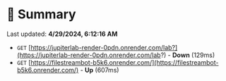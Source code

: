 # 📖 Summary
Last updated: **4/29/2024, 6:12:16 AM**

- `GET` [https://jupiterlab-render-0pdn.onrender.com/lab?](https://jupiterlab-render-0pdn.onrender.com/lab?) - **Down** (129ms)
- `GET` [https://filestreambot-b5k6.onrender.com/](https://filestreambot-b5k6.onrender.com/) - **Up** (607ms)
